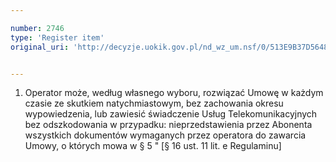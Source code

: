 ```yaml
---

number: 2746
type: 'Register item'
original_uri: 'http://decyzje.uokik.gov.pl/nd_wz_um.nsf/0/513E9B37D5648504C1257974004226D8?OpenDocument'


---
```


1. Operator może, według własnego wyboru, rozwiązać Umowę w każdym czasie ze skutkiem natychmiastowym, bez zachowania okresu wypowiedzenia, lub zawiesić świadczenie Usług Telekomunikacyjnych bez odszkodowania w przypadku: nieprzedstawienia przez Abonenta wszystkich dokumentów wymaganych przez operatora do zawarcia Umowy, o których mowa w § 5 " [§ 16 ust. 11 lit. e Regulaminu]
